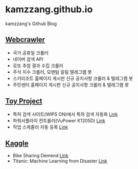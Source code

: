 # kamzzang.github.io
kamzzang's Github Blog

## [Webcrawler](https://github.com/kamzzang/WebCrawler)
* 국가 공휴일 크롤러
* 네이버 검색 API
* 로또 추첨 결과 수집 크롤러
* 주식 지수 크롤러, 모멘텀 알림 텔레그램 봇
* 스키리조트 홈페이지 게시판 신규 공지사항 크롤러 & 텔레그램 봇
* 주민센터 홈페이지 게시판 신규 공지사항 크롤러 & 텔레그램 봇

## [Toy Project](https://github.com/kamzzang/ToyProject)
* 특허 검색 사이트(WIPS ON)에서 특허 검색 자동화 [Link](https://github.com/kamzzang/ToyProject/tree/master/PatentSearch)  
* 파워서플라이 컨트롤러(VuPower K1205D) [Link](https://github.com/kamzzang/ToyProject/tree/master/PowerSupplyController)  
* 작업 스케줄러 자동 등록 [Link](https://github.com/kamzzang/ToyProject/tree/master/OAScheduler)  

## [Kaggle](https://github.com/kamzzang/Kaggle)
* Bike Sharing Demend [Link](https://github.com/kamzzang/Kaggle/tree/master/Bike_Sharing_Demand)
* Titanic: Machine Learning from Disaster [Link](https://github.com/kamzzang/Kaggle/tree/master/Titanic)
